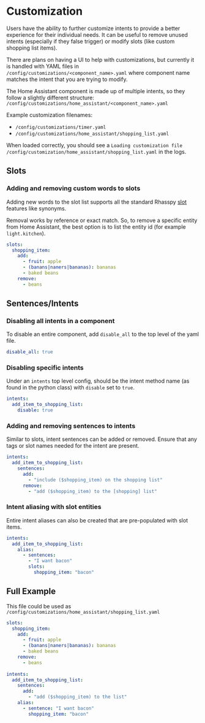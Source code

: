 # Customization
Users have the ability to further customize intents to provide a better experience for their individual needs. It can be useful to remove unused intents (especially if they false trigger) or modify slots (like custom shopping list items).

There are plans on having a UI to help with customizations, but currently it is handled with YAML files in `/config/customizations/<component_name>.yaml` where component name matches the intent that you are trying to modify.

The Home Assistant component is made up of multiple intents, so they follow a slightly different structure: `/config/customizations/home_assistant/<component_name>.yaml`

Example customization filenames:

 * `/config/customizations/timer.yaml`
 * `/config/customizations/home_assistant/shopping_list.yaml`

When loaded correctly, you should see a `Loading customization file /config/customization/home_assistant/shopping_list.yaml` in the logs.

## Slots

### Adding and removing custom words to slots
Adding new words to the slot list supports all the standard Rhasspy [slot](https://rhasspy.readthedocs.io/en/latest/training/#slots-lists) features like synonyms.

Removal works by reference or exact match. So, to remove a specific entity from Home Assistant, the best option is to list the entity id (for example `light.kitchen`).

```yaml
slots:
  shopping_item:
    add:
      - fruit: apple
      - (banans|naners|bananas): bananas
      - baked beans
    remove:
      - beans
```

## Sentences/Intents

### Disabling all intents in a component
To disable an entire component, add `disable_all` to the top level of the yaml file.

```yaml
disable_all: true
```

### Disabling specific intents
Under an `intents` top level config, should be the intent method name (as found in the python class) with `disable` set to `true`.

```yaml
intents:
  add_item_to_shopping_list:
    disable: true
```

### Adding and removing sentences to intents
Similar to slots, intent sentences can be added or removed. Ensure that any tags or slot names needed for the intent are present.
```yaml
intents:
  add_item_to_shopping_list:
    sentences:
      add:
        - "include ($shopping_item) on the shopping list"
      remove:
        - "add ($shopping_item) to the [shopping] list"
```

### Intent aliasing with slot entities
Entire intent aliases can also be created that are pre-populated with slot items.
```yaml
intents:
  add_item_to_shopping_list:
    alias:
      - sentences: 
        - "I want bacon"
        slots:
          shopping_item: "bacon"
```

<!-- ## Full Automation
Create a sentence that kicks off multiple intents. This way you can kickoff multiple intents with a single phrase. -->

## Full Example
This file could be used as `/config/customizations/home_assistant/shopping_list.yaml`

```yaml
slots:
  shopping_item:
    add:
      - fruit: apple
      - (banans|naners|bananas): bananas
      - baked beans
    remove:
      - beans
      
intents:
  add_item_to_shopping_list:
    sentences:
      add:
        - "add ($shopping_item) to the list"
    alias:
      - sentence: "I want bacon"
        shopping_item: "bacon"
```
